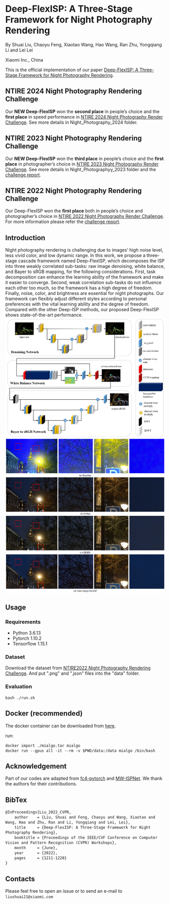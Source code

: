 # Deep-FlexISP: A Three-Stage Framework for Night Photography Rendering

By Shuai Liu, Chaoyu Feng, Xiaotao Wang, Hao Wang, Ran Zhu, Yongqiang Li and Lei Lei

Xiaomi Inc., China


This is the official implementation of our paper [Deep-FlexISP: A Three-Stage Framework for Night Photography Rendering](https://openaccess.thecvf.com/content/CVPR2022W/NTIRE/papers/Liu_Deep-FlexISP_A_Three-Stage_Framework_for_Night_Photography_Rendering_CVPRW_2022_paper.pdf).

## NTIRE 2024 Night Photography Rendering Challenge
Our __NEW Deep-FlexISP__ won the __second place__ in people’s choice and the __first place__ in speed performance in [NTIRE 2024 Night Photography Render Challenge](https://nightimaging.org/final-leaderboard.html). See more details in Night_Photography_2024 folder.

## NTIRE 2023 Night Photography Rendering Challenge
Our __NEW Deep-FlexISP__ won the __third place__ in people’s choice and the __first place__ in photographer’s choice in [NTIRE 2023 Night Photography Render Challenge](https://nightimaging.org/challenges/2023/final-leaderboard.html). See more details in Night_Photographyy_2023 folder and the [challenge report](https://openaccess.thecvf.com/content/CVPR2023W/NTIRE/papers/Shutova_NTIRE_2023_Challenge_on_Night_Photography_Rendering_CVPRW_2023_paper.pdf).

## NTIRE 2022 Night Photography Rendering Challenge
Our Deep-FlexISP won the __first place__ both in people’s choice and photographer’s choice in [NTIRE 2022 Night Photography Render Challenge](https://nightimaging.org/challenges/2022/final-leaderboard.html). For more information please refer the [challenge report](https://openaccess.thecvf.com/content/CVPR2022W/NTIRE/papers/Ershov_NTIRE_2022_Challenge_on_Night_Photography_Rendering_CVPRW_2022_paper.pdf).

## Introduction
Night photography rendering is challenging due to images’ high noise level, less vivid color, and low dynamic range. In this work, we propose a three-stage cascade framework named Deep-FlexISP, which decomposes the ISP into three weakly correlated sub-tasks: raw image denoising, white balance, and Bayer to sRGB mapping, for the following considerations. First, task decomposition can enhance the learning ability of the framework and make it easier to converge. Second, weak correlation sub-tasks do not influence each other too much, so the framework has a high degree of freedom. Finally, noise, color, and brightness are essential for night photographs. Our framework can flexibly adjust different styles according to personal preferences with the vital learning ability and the degree of freedom. Compared with the other Deep-ISP methods, our proposed Deep-FlexISP shows state-of-the-art performance.
<img src="./figures/structure.png" style="zoom:100%;" />
<img src="./figures/compare.png" style="zoom:100%;" />


## Usage

### Requirements
* Python 3.6.13
* Pytorch 1.10.2
* Tensorflow 1.15.1

### Dataset
Download the dataset from [NTIRE2022 Night Photography Rendering Challenge](https://nightimaging.org/). And put ".png" and ".json" files into the "data" folder.

### Evaluation
```
bash ./run.sh
```

## Docker (recommended)
The docker container can be downloaded from [here](https://drive.google.com/file/d/1f6EhX3kZvgE6FIj0dRnGuCVryT3BIYOz/view?usp=sharing).

run:
```
docker import ./mialgo.tar mialgo
docker run --gpus all -it --rm -v $PWD/data:/data mialgo /bin/bash
```

## Acknowledgement
Part of our codes are adapted from [fc4-pytorch](https://github.com/matteo-rizzo/fc4-pytorch) and [MW-ISPNet](https://github.com/cszhilu1998/MW-ISPNet). We thank the authors for their contributions.

## BibTex
```
@InProceedings{Liu_2022_CVPR,
    author    = {Liu, Shuai and Feng, Chaoyu and Wang, Xiaotao and Wang, Hao and Zhu, Ran and Li, Yongqiang and Lei, Lei},
    title     = {Deep-FlexISP: A Three-Stage Framework for Night Photography Rendering},
    booktitle = {Proceedings of the IEEE/CVF Conference on Computer Vision and Pattern Recognition (CVPR) Workshops},
    month     = {June},
    year      = {2022},
    pages     = {1211-1220}
}
```

## Contacts
Please feel free to open an issue or to send an e-mail to ```liushuai21@xiaomi.com```